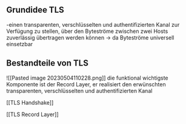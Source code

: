 ## Grundidee TLS 
-einen transparenten, verschlüsselten und authentifizierten Kanal zur Verfügung zu stellen, über den Byteströme zwischen zwei Hosts zuverlässig übertragen werden können
-> da Byteströme universell einsetzbar
## Bestandteile von TLS
![[Pasted image 20230504110228.png]]
die funktional wichtigste Komponente ist der Record Layer, er realisiert den erwünschten transparenten, verschlüsselten und authentifizierten Kanal

[[TLS Handshake]]

[[TLS Record Layer]]
